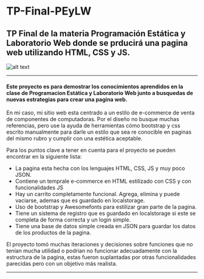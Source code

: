 # TP-Final-PEyLW
TP Final de la materia Programación Estática y Laboratorio Web donde se prducirá una pagina web utilizando HTML, CSS y JS.
---

![alt text](https://github.com/veraAlan/TP-Final-PEyLW/blob/main/minicore-page/img/logo.png "Minicore logo")

---

#### Este proyecto es para demostrar los conocimientos aprendidos en la clase de Programacion Estática y Laboratorio Web junto a busquedas de nuevas estrategias para crear una pagina web.
En mi caso, mi sitio web esta centrado a un estilo de e-commerce de venta de componentes de computadoras. Por el diseño no busque muchas referencias, pero use la ayuda de herramientas cómo bootstrap y css escrito manualmente para darle un estilo que sea re conocible en paginas del mismo rubro y cumplir con una estética aceptable.

Para los puntos clave a tener en cuenta para el proyecto se pueden encontrar en la siguiente lista:
+ La pagina esta hecha con los lenguajes HTML, CSS, JS y muy poco JSON.
+ Contiene un temprale e-commerce en HTML estilizado con CSS y con funcionalidades JS
+ Hay un carrito completamente funcional. Agrega, elimina y puede vaciarse, ademas que es guardado en localstorage.
+ Uso de bootstrap y Awesomefonts para estilizar gran parte de la pagina.
+ Tiene un sistema de registro que es guardado en localstorage si este se completa de forma correcta y un login simple.
+ Tiene una base de datos simple creada en JSON para guardar los datos de los productos de la pagina.

El proyecto tomó muchas iteraciones y decisiones sobre funciones que no tenían mucha utilidad o podrian no funcionar adecuadamente con la estructura de la pagina, estas fueron suplantadas por otras funcionalidades parecidas pero con un objetivo más realista.

---
